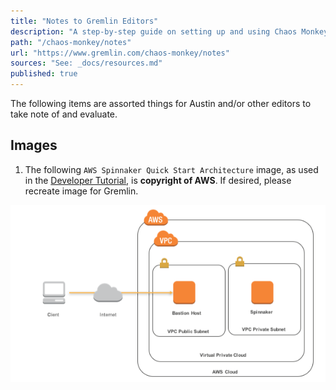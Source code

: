 ```yaml
---
title: "Notes to Gremlin Editors"
description: "A step-by-step guide on setting up and using Chaos Monkey with AWS, and also explores specific scenarios in which Chaos Monkey may (or may not) be relevant."
path: "/chaos-monkey/notes"
url: "https://www.gremlin.com/chaos-monkey/notes"
sources: "See: _docs/resources.md"
published: true
---
```


The following items are assorted things for Austin and/or other editors to take note of and evaluate.

## Images

1. The following `AWS Spinnaker Quick Start Architecture` image, as used in the [Developer Tutorial][/developer-tutorial], is **copyright of AWS**.  If desired, please recreate image for Gremlin.

![developer-tutorial-aws-spinnaker-quick-start-architecture](../images/developer-tutorial-aws-spinnaker-quick-start-architecture.png 'AWS Spinnaker Quick Start Architecture')

[/]:                                    /gremlin-chaos-monkey/
[/advanced-tips]:                       /gremlin-chaos-monkey/advanced-tips
[/alternatives]:                        /gremlin-chaos-monkey/alternatives
[/alternatives/azure]:                  /gremlin-chaos-monkey/alternatives/azure
[/alternatives/docker]:                 /gremlin-chaos-monkey/alternatives/docker
[/alternatives/google-cloud-platform]:  /gremlin-chaos-monkey/alternatives/google-cloud-platform
[/alternatives/kubernetes]:             /gremlin-chaos-monkey/alternatives/kubernetes
[/alternatives/openshift]:              /gremlin-chaos-monkey/alternatives/openshift
[/alternatives/private-cloud]:          /gremlin-chaos-monkey/alternatives/private-cloud
[/alternatives/spring-boot]:            /gremlin-chaos-monkey/alternatives/spring-boot
[/alternatives/vmware]:                 /gremlin-chaos-monkey/alternatives/vmware
[/developer-tutorial]:                  /gremlin-chaos-monkey/developer-tutorial
[/downloads-resources]:                 /gremlin-chaos-monkey/downloads-resources
[/origin-netflix]:                      /gremlin-chaos-monkey/origin-netflix
[/simian-army]:                         /gremlin-chaos-monkey/simian-army